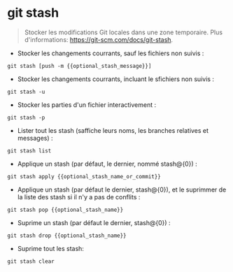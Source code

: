 # git stash

> Stocker les modifications Git locales dans une zone temporaire.
> Plus d'informations: <https://git-scm.com/docs/git-stash>.

- Stocker les changements courrants, sauf les fichiers non suivis :

`git stash [push -m {{optional_stash_message}}]`

- Stocker les changements courrants, incluant le sfichiers non suivis :

`git stash -u`

- Stocker les parties d'un fichier interactivement :

`git stash -p`

- Lister tout les stash (saffiche leurs noms, les branches relatives et messages) :

`git stash list`

- Applique un stash (par défaut, le dernier, nommé stash@{0}) :

`git stash apply {{optional_stash_name_or_commit}}`

- Applique un stash (par défaut le dernier, stash@{0}), et le suprimmer de la liste des stash si il n'y a pas de conflits :

`git stash pop {{optional_stash_name}}`

- Suprime un stash (par défaut le dernier, stash@{0}) :

`git stash drop {{optional_stash_name}}`

- Suprime tout les stash:

`git stash clear`

